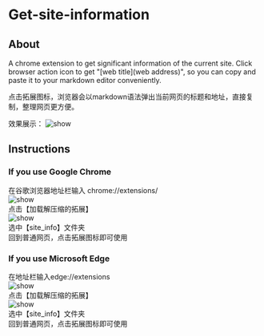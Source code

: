 # Get-site-information
## About
A chrome extension to get significant information of the current site. Click browser action icon to get "[web title](web address)", so you can copy and paste it to your markdown editor conveniently. 

点击拓展图标，浏览器会以markdown语法弹出当前网页的标题和地址，直接复制，整理网页更方便。

效果展示： 
![show](https://github.com/dualz0/img-storage/blob/master/site-info-readme.png)

## Instructions
### If you use Google Chrome
在谷歌浏览器地址栏输入 chrome://extensions/ </br>
![show](https://github.com/dualz0/img-storage/blob/master/site-info-readme-4.png) </br>
点击【加载解压缩的拓展】 </br>
![show](https://github.com/dualz0/img-storage/blob/master/site-info-readme-3.png) </br>
选中【site_info】文件夹 </br>
回到普通网页，点击拓展图标即可使用

### If you use Microsoft Edge
在地址栏输入edge://extensions </br>
![show](https://github.com/dualz0/img-storage/blob/master/site-info-readme-2.png) </br>
点击【加载解压缩的拓展】 </br>
![show](https://github.com/dualz0/img-storage/blob/master/site-info-readme-3.png) </br>
选中【site_info】文件夹 </br>
回到普通网页，点击拓展图标即可使用

